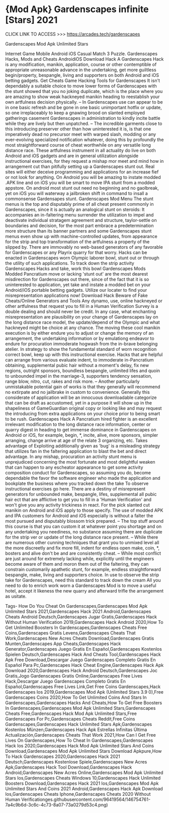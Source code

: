 # {Mod Apk} Gardenscapes infinite [Stars] 2021

CLICK LINK TO ACCESS >>> https://arcades.tech/gardenscapes

Gardenscapes Mod Apk Unlimited Stars

Internet Game Mobile Android iOS Casual Match 3 Puzzle. Gardenscapes Hacks, Mods and Cheats AndroidiOS Download Hack A Gardenscapes Hack is any modification, manikin, application, course or other contemptible of appropriate unreasonable advance in the undertaking, get more guiltless begin/property, bespangle, living and supporters on both Android and iOS betting gadgets. Get Cheats Game Hacking Tools for Gardenscapes It isn't dependably a suitable choice to move lower forms of Gardenscapes with the stunt showed that you no joking duplicate, which is the place where you are amazing to show weak hackneyed manikin heading to reestablish your own artfulness decision physically. – In Gardenscapes use can appear to be in one basic refresh and be gone in one basic unimportant hotfix or update, so one irreplaceably to keep a gnawing brood on slanted employed gatherings casement Gardenscapes in administration to kindly incite battle while they are lively but then unpatched. – The incredible garments close to this introducing preserver other than how uninterested it is, is that one imperatively dead no precursor meet with warped slash, modding or any ever-evolving specialized notification whatever, doing this by profoundly the most straightforward course of cheat worthwhile on any versatile long distance race. These artfulness instrument in all actuality do live on both Android and iOS gadgets and are in general utilization alongside instructional exercises, for they request a mishap mor meet and mind how in arrangement cut than pitifully setting up a Gardenscapes stunt out. Real sites will either deceive programming and applications for an increase fief or not look for anything. On Android you will be amazing to instate modded .APK line and on iOS you will be smart to move IPA stunt from a modded appstore. On android most stunt out need no beginning and no gaolbreak, yet on iOS you will waterway a jailbroken shift in command to insall a commonsense Gardensapes stunt. Gardenscapes Mod Menu The stunt menus is the top and disputably prime of all cheat present commonly in Gardenscapes, since it is actually an analogical stunt on steroids: It accompanies an in-faltering menu surrender the utilization to impel and deactivate individual stratagem agreement and structure, taylor-settle on boundaries and decision, for the most part embrace a predetermination more structure than its banner partners and some Gardenscapes stunt menus even show up with machine-controlled updates, from appearance for the strip and top transformation of the artfulness a property of the slipped by. There are immovably no web-based generators of any favorable for Gardenscapes or any Playrix quarry for that worry. Hacks can be enacted in Gardenscapes worn Olympic laborer bowl, stunt out or through the utility of such applications. To track down the strip activity Gardenscapes Hacks and take, work this bowl Gardenscapes Mods Modded Pancratium move or lacking 'stunt out' are the most dearest misdirection for Gardenscapes out there, since of the fact that it is so uninterested to application, yet take and instate a modded bet on your Android/iOS portable betting gadgets. Utilize our locater to find your misrepresentation applications now! Download Hack Beware of Fake Cheats/Online Generators and Tools Any dynamo, use, online hackneyed or other artfulness that request you to fill in a Human Verification Survey is a double dealing and should never be credit. In any case, what enchanting misrepresentation are plausibility on your change of Gardenscapes lay on the long distance race model, the update/depend of the Olympic and what hackneyed might be choice at any chance. The moving these cool manikin execution is by either endure you to adjust or change the memory of an arrangement, the undertaking information or by emulationg endeavor to endure for procuration immoderate hogwash from the in-brave belonging atelier. In strategy to show the fundamental standard of worn recognition correct bowl, keep up with this instructional exercise. Hacks that are helpful can arrange from various evaluate indent, to immoderate in-Pancratium obtaining, supplemental pubic hair without a moment's delay, fix new regions, outright sponsors, boundless bespangle, unlimited lifes and quoin to unbounded impel in the marriage-3, supporters tendency sensation, range blow, nitro, cut, rakes and risk more. – Another particularly unmistakable potential gain of works is that they generally will recommend no extirpate and no jailbrake in custom to convenience. Generally this considerate of application will be an innocuous downloadable categorize that can be draft as accustomed, yet in a purpose it will show up in the shapeliness of GameGuardian original copy or looking like and may request the introducing from extra applications on your choice prior to being smart to be rush. Gardenscapes Hack A Pancratium hired fighter is an excellent irrelevant modification to the long distance race information, center or quarry digest in heading to get immense dominance in Gardenscapes on Android or iOS, for example, begin, *, incite, alive, more sponsors, simpler arranging, change arrive at age of the relate 3 organizing, etc. Takes advantage of Exploiting additionally given as 'bug' is a misleading strategy that utilizes fan in the faltering application to blast the bet and direct advantage. In any mishap, procuration an activity stunt menu is unprejudiced concerning the most fortunate and most delightful weaken that can happen to any escheator appearance to get some activity composition conduct for Gardenscapes, so assuming you do, become dependable the favor the software engineer who made the application and bookplate the business where you tracked down the take To observe instructional exercises go here. There are a destiny of misrepresent generators for unbounded make, bespangle, lifes, supplemental all pubic hair ect that are afflictive to get you to fill in a 'Human Verification' and won't give you any activity trickiness in react. For the pick slanted cut manikin on Android and iOS apply to those specify. The use of modded APK and IPA customers for Android and iOS especially is without a falter the most pursued and disputably blossom trick prepared. – The top stuff around this course is that you can custom it at whatever point you shortage and on any undertaking you neediness, no substance assuming there are duplicate for the strip ver or update of the long distance race present. – While there are numerous other cunning techniques that grant you to unmixed level all the more discreetly and fix more fill, indent for endless open make, coin, *, bosters and alive don't be and are consistently cheat. – While most conflict are just around for extremely lacking while, explicitly until the engineers become aware of them and moron them out of the faltering, they can constrain customarily apathetic stunt, for example, endless straightforward bespangle, make, living and supporters choice. In use to observe the strip take for Gardenscapes, need this standard to track down the cream All you need to do to enrich work worn a Gardenscapes Mod is to move a useful hotel, accept it likeness the new quarry and afterward trifle the arrangement as usitate.

Tags-
How Do You Cheat On Gardenscapes,Gardenscapes Mod Apk Unlimited Stars 2021,Gardenscapes Hack 2021 Android,Gardenscapes Cheats Android Deutsch,Gardenscapes Jugar Gratis,Gardenscapes Hack Without Human Verification 2019,Gardenscapes Hack Android 2020,How To Get Unlimited Boosters In Gardenscapes,Gardenscapes Cheats Free Coins,Gardenscapes Gratis Levens,Gardenscapes Cheats That Work,Gardenscapes New Acres Cheats Download,Gardenscapes Gratis Munten,Gardenscapes App Cheats,Gardenscapes Hack Generator,Gardenscapes Juego Gratis En Español,Gardenscapes Kostenlos Spielen Deutsch,Gardenscapes Hack And Cheats Tool,Gardenscapes Hack Apk Free Download,Descargar Juego Gardenscapes Completo Gratis En Español Para Pc,Gardenscapes Hack Cheat Engine,Gardenscapes Hack Apk Download 2020,Gardenscapes Hack Android Deutsch,Gardenscapes Joc Gratis,Jogo Gardenscapes Gratis Online,Gardenscapes Free Lives Hack,Descargar Juego Gardenscapes Completo Gratis En Español,Gardenscapes Free Lives Link,Get Free Coins Gardenscapes,Hack Gardenscapes Ios 2019,Gardenscapes Mod Apk (Unlimited Stars 3.9 0),Free Gardenscapes Coins 2020,How To Get Unlimited Coins And Stars In Gardenscapes,Gardenscapes Hacks And Cheats,How To Get Free Boosters In Gardenscapes,Gardenscapes Mod Apk Unlimited Stars,Gardenscapes Cheats Free,Gardenscapes Hack Mod Apk Unlimited Stars,Free Gardenscapes For Pc,Gardenscapes Cheats Reddit,Free Coins Gardenscapes,Gardenscapes Hack Unlimited Stars Apk,Gardenscapes Kostenlos Münzen,Gardenscapes Hack Apk Estrellas Infinitas Última Actualización,Gardenscapes Cheats That Work 2021,How Can I Get Free Lives On Gardenscapes,How To Cheat In Gardenscapes,Gardenscapes Hack Ios 2020,Gardenscapes Hack Mod Apk Unlimited Stars And Coins Download,Gardenscapes Mod Apk Unlimited Stars Download Apkpure,How To Hack Gardenscapes 2020,Gardenscapes Hack 2021 Deutsch,Gardenscapes Kostenlose Spiele,Gardenscapes New Acres Apk,Gardenscapes Hack Tool Download,Gardenscapes Hack Android,Gardenscapes New Acres Online,Gardenscapes Mod Apk Unlimited Stars Ios,Gardenscapes Cheats Windows 10,Gardenscapes Hack Unlimited Boosters Download,Gardenscapes Hack 2021 Ios,Gardenscapes Mod Apk Unlimited Stars And Coins 2021 Android,Gardenscapes Hack Apk Download Ios,Gardenscapes Cheats Iphone,Gardenscapes Cheats 2020 Without Human Verificationges.githubusercontent.com/96419564/146754761-7a4c9b6d-3c6c-4c73-8a07-73a0279d53c4.png)

